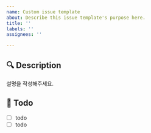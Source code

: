 ```yaml
---
name: Custom issue template
about: Describe this issue template's purpose here.
title: ''
labels: ''
assignees: ''

---
```


## 🔍 Description
설명을 작성해주세요.

## 📝 Todo
- [ ] todo
- [ ] todo
